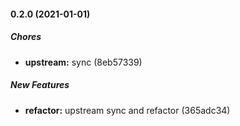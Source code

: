 #### 0.2.0 (2021-01-01)

##### Chores

* **upstream:**  sync (8eb57339)

##### New Features

* **refactor:**  upstream sync and refactor (365adc34)

